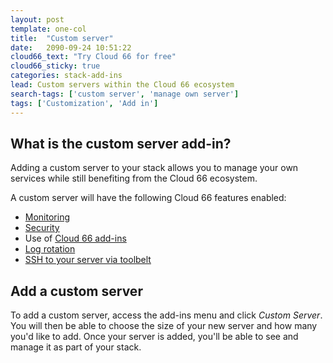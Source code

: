 ```yaml
---
layout: post
template: one-col
title:  "Custom server"
date:   2090-09-24 10:51:22
cloud66_text: "Try Cloud 66 for free"
cloud66_sticky: true
categories: stack-add-ins
lead: Custom servers within the Cloud 66 ecosystem
search-tags: ['custom server', 'manage own server']
tags: ['Customization', 'Add in']
---
```


## What is the custom server add-in?
Adding a custom server to your stack allows you to manage your own services while still benefiting from the Cloud 66 ecosystem.

A custom server will have the following Cloud 66 features enabled:

- [Monitoring](/stack-definition/server-monitoring.html)
- [Security](/stack-definition/network-configuration.html)
- Use of [Cloud 66 add-ins](/stack-definition/addins-intro.html)
- [Log rotation](/stack-definition/logging.html)
- [SSH to your server via toolbelt](/toolbelt/ssh.html)

## Add a custom server
To add a custom server, access the add-ins menu and click _Custom Server_. You will then be able to choose the size of your new server and how many you'd like to add. Once your server is added, you'll be able to see and manage it as part of your stack.
